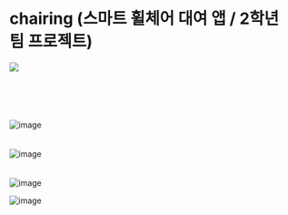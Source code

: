 # chairing (스마트 휠체어 대여 앱 / 2학년 팀 프로젝트)

<img src="https://github.com/user-attachments/assets/adbeae40-35e1-4eb5-bb0f-368f5774a275">

<br>
<br>
<br>



<br>
<br>
<br>

<img src="https://github.com/user-attachments/assets/19bc6944-e12b-468b-a8d1-95b3d43cdff5" alt="image">

<br>
<br>
<br>

<img src="https://github.com/user-attachments/assets/d48fffb6-e8b5-48f3-a5cc-235e04faea55" alt="image">

<br>
<br>
<br>

<img src="https://github.com/user-attachments/assets/445b7009-dcdb-4c35-8e22-de1811cfcfd9" alt="image">

![image](https://github.com/user-attachments/assets/780ac0d6-729a-4b47-8636-44995a3efa7f)



